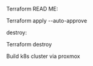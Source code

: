 Terraform READ ME:

Terraform apply --auto-approve

destroy:

Terraform destroy

Build k8s cluster via proxmox
